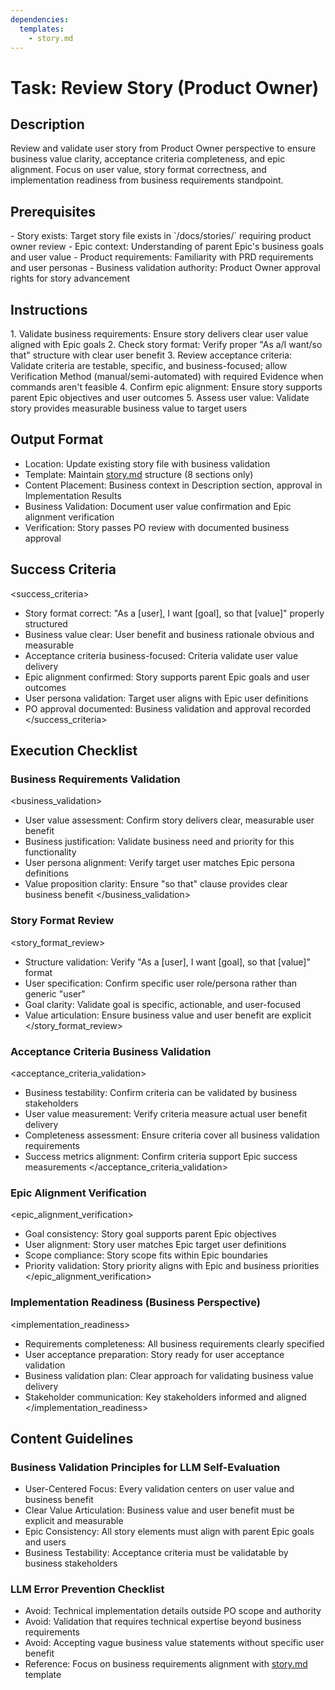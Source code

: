 ```yaml
---
dependencies:
  templates:
    - story.md
---
```


# Task: Review Story (Product Owner)

## Description

Review and validate user story from Product Owner perspective to ensure business value clarity, acceptance criteria completeness, and epic alignment. Focus on user value, story format correctness, and implementation readiness from business requirements standpoint.

## Prerequisites

<prerequisites>
- Story exists: Target story file exists in `/docs/stories/` requiring product owner review
- Epic context: Understanding of parent Epic's business goals and user value
- Product requirements: Familiarity with PRD requirements and user personas
- Business validation authority: Product Owner approval rights for story advancement
</prerequisites>

## Instructions

<instructions>
1. Validate business requirements: Ensure story delivers clear user value aligned with Epic goals
2. Check story format: Verify proper "As a/I want/so that" structure with clear user benefit
3. Review acceptance criteria: Validate criteria are testable, specific, and business-focused; allow Verification Method (manual/semi-automated) with required Evidence when commands aren't feasible
4. Confirm epic alignment: Ensure story supports parent Epic objectives and user outcomes
5. Assess user value: Validate story provides measurable business value to target users
</instructions>

## Output Format

- Location: Update existing story file with business validation
- Template: Maintain [story.md](./.krci-ai/templates/story.md) structure (8 sections only)
- Content Placement: Business context in Description section, approval in Implementation Results
- Business Validation: Document user value confirmation and Epic alignment verification
- Verification: Story passes PO review with documented business approval

## Success Criteria

<success_criteria>
- Story format correct: "As a [user], I want [goal], so that [value]" properly structured
- Business value clear: User benefit and business rationale obvious and measurable
- Acceptance criteria business-focused: Criteria validate user value delivery
- Epic alignment confirmed: Story supports parent Epic goals and user outcomes
- User persona validation: Target user aligns with Epic user definitions
- PO approval documented: Business validation and approval recorded
</success_criteria>

## Execution Checklist

### Business Requirements Validation

<business_validation>
- User value assessment: Confirm story delivers clear, measurable user benefit
- Business justification: Validate business need and priority for this functionality
- User persona alignment: Verify target user matches Epic persona definitions
- Value proposition clarity: Ensure "so that" clause provides clear business benefit
</business_validation>

### Story Format Review

<story_format_review>
- Structure validation: Verify "As a [user], I want [goal], so that [value]" format
- User specification: Confirm specific user role/persona rather than generic "user"
- Goal clarity: Validate goal is specific, actionable, and user-focused
- Value articulation: Ensure business value and user benefit are explicit
</story_format_review>

### Acceptance Criteria Business Validation

<acceptance_criteria_validation>
- Business testability: Confirm criteria can be validated by business stakeholders
- User value measurement: Verify criteria measure actual user benefit delivery
- Completeness assessment: Ensure criteria cover all business validation requirements
- Success metrics alignment: Confirm criteria support Epic success measurements
</acceptance_criteria_validation>

### Epic Alignment Verification

<epic_alignment_verification>
- Goal consistency: Story goal supports parent Epic objectives
- User alignment: Story user matches Epic target user definitions
- Scope compliance: Story scope fits within Epic boundaries
- Priority validation: Story priority aligns with Epic and business priorities
</epic_alignment_verification>

### Implementation Readiness (Business Perspective)

<implementation_readiness>
- Requirements completeness: All business requirements clearly specified
- User acceptance preparation: Story ready for user acceptance validation
- Business validation plan: Clear approach for validating business value delivery
- Stakeholder communication: Key stakeholders informed and aligned
</implementation_readiness>

## Content Guidelines

### Business Validation Principles for LLM Self-Evaluation

- User-Centered Focus: Every validation centers on user value and business benefit
- Clear Value Articulation: Business value and user benefit must be explicit and measurable
- Epic Consistency: All story elements must align with parent Epic goals and users
- Business Testability: Acceptance criteria must be validatable by business stakeholders

### LLM Error Prevention Checklist

- Avoid: Technical implementation details outside PO scope and authority
- Avoid: Validation that requires technical expertise beyond business requirements
- Avoid: Accepting vague business value statements without specific user benefit
- Reference: Focus on business requirements alignment with [story.md](./.krci-ai/templates/story.md) template
